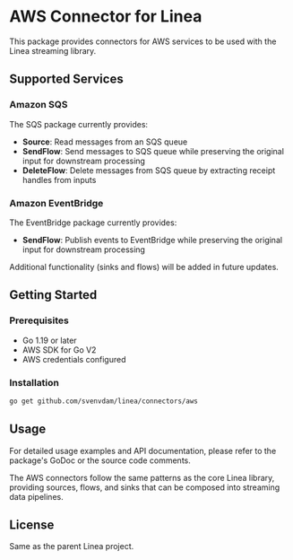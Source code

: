 # AWS Connector for Linea

This package provides connectors for AWS services to be used with the Linea streaming library.

## Supported Services

### Amazon SQS

The SQS package currently provides:

- **Source**: Read messages from an SQS queue
- **SendFlow**: Send messages to SQS queue while preserving the original input for downstream processing
- **DeleteFlow**: Delete messages from SQS queue by extracting receipt handles from inputs

### Amazon EventBridge

The EventBridge package currently provides:

- **SendFlow**: Publish events to EventBridge while preserving the original input for downstream processing

Additional functionality (sinks and flows) will be added in future updates.

## Getting Started

### Prerequisites

- Go 1.19 or later
- AWS SDK for Go V2
- AWS credentials configured

### Installation

```bash
go get github.com/svenvdam/linea/connectors/aws
```

## Usage

For detailed usage examples and API documentation, please refer to the package's GoDoc
or the source code comments.

The AWS connectors follow the same patterns as the core Linea library, providing
sources, flows, and sinks that can be composed into streaming data pipelines.

## License

Same as the parent Linea project.
